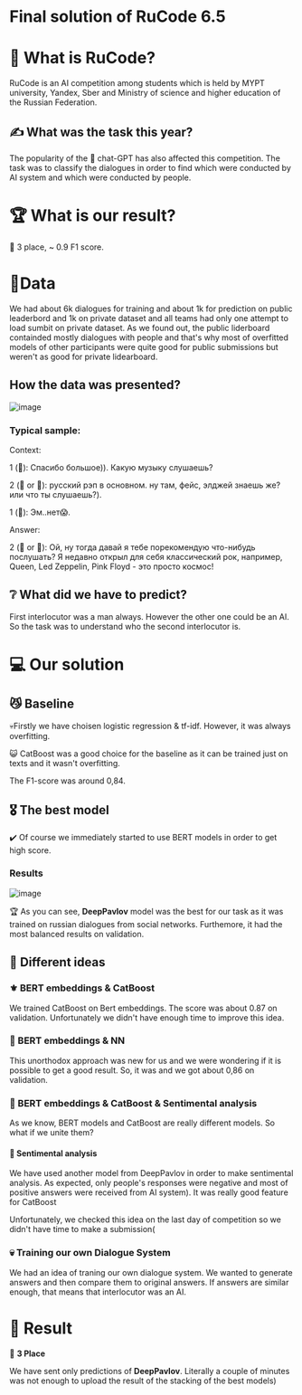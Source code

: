 # Final solution of RuCode 6.5

 # 🚀 What is RuCode?

RuCode is an AI competition among students which is held by MYPT university, Yandex, Sber and Ministry of science and higher education of the Russian Federation.

## ✍️ What was the task this year?

The popularity of the 🤖 chat-GPT has also affected this competition. The task was to classify the dialogues in order to find which were conducted by AI system and which were conducted by people.

# 🏆 What is our result?

🥉 3 place, ~ 0.9 F1 score.

# 💾Data

We had about 6k dialogues for training and about 1k for prediction on public leaderbord and 1k on private dataset and all teams had only one attempt to load sumbit on private dataset. As we found out, the public liderboard containded mostly dialogues with people and that's why most of overfitted models of other participants were quite good for public submissions but weren't as good for private lidearboard.

## How the data was presented?
![image](https://github.com/MaksKhan/RuCode_6.5/assets/72515541/274d8000-c244-455a-832e-857ac3327f4e)

### Typical sample:

Context:

1 (👱): Спасибо большое)).
Какую музыку слушаешь?

2 (🤖 or 👱): русский рэп в основном.
ну там, фейс, элджей знаешь же?
или что ты слушаешь?).

1 (👱): Эм..нет😱.

Answer:

2 (🤖 or 👱): Ой, ну тогда давай я тебе порекомендую что-нибудь послушать? Я недавно открыл для себя классический рок, например, Queen, Led Zeppelin, Pink Floyd - это просто космос!


## ❔ What did we have to predict?

First interlocutor  was a man always. However the other one could be an AI. So the task was to understand who the second interlocutor is.



# 💻 Our solution

## 😼 Baseline
💀Firstly we have choisen logistic regression & tf-idf. However, it was always overfitting.

😺 CatBoost was a good choice for the baseline as it can be trained just on texts and it wasn't overfitting.

The F1-score was around 0,84.

## 🎖️ The best model

✔️ Of course we immediately started to use BERT models in order to get high score.

### Results
![image](https://github.com/MaksKhan/RuCode_6.5/assets/72515541/cd6a3dd8-856b-4ce5-b8c0-4243502a74e5)

🏆	 As you can see, **DeepPavlov** model was the best for our task as it was trained on russian dialogues from social networks. Furthemore, it had the most balanced results on validation.

## 🤔 Different ideas 

### ⚜️ BERT embeddings & CatBoost
We trained CatBoost on Bert embeddings. The score was about 0.87 on validation. Unfortunately we didn't have enough time to improve this idea.

### 🔱 BERT embeddings & NN

This unorthodox approach was new for us and we were wondering if it is possible to get a good result. So, it was and we got about 0,86 on validation.

### 🔆 BERT embeddings & CatBoost & Sentimental analysis

As we know, BERT models and CatBoost are really different models. So what if we unite them? 

#### 💚 Sentimental analysis
We have used another model from DeepPavlov in order to make sentimental analysis. As expected, only people's responses were negative and most of positive answers were received from AI system). It was really good feature for CatBoost

Unfortunately, we checked this idea on the last day of competition so we didn't have time to make a submission(

### 💀 Training our own Dialogue System

We had an idea of traning our own dialogue system. We wanted to generate answers and then compare them to original answers. If answers are similar enough, that means that interlocutor was an AI.

# 📖 Result

🥉 **3 Place**

We have sent only predictions of **DeepPavlov**. Literally a couple of minutes was not enough to upload the result of the stacking of the best models)

